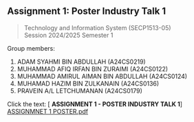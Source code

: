 ## Assignment 1: Poster Industry Talk 1

>  Technology and Information System (SECP1513-05)  
> Session 2024/2025
> Semester 1
 
 Group members:
 1. ADAM SYAHMI BIN ABDULLAH (A24CS0219)
 2. MUHAMMAD AFIQ IRFAN BIN ZURAIMI (A24CS0122)
 3. MUHAMMAD AMIRUL AIMAN BIN ABDULLAH (A24CS0124)  
 4. MUHAMAD HAZIM  BIN ZULKANAIN (A24CS0136)
 5. PRAVEIN A/L LETCHUMANAN (A24CS0179)
 
Click the text:
[ **ASSIGNMENT 1 - POSTER INDUSTRY TALK 1**] [ASSIGNMNET 1 POSTER.pdf](https://github.com/user-attachments/files/18639030/ASSIGNMNET.1.POSTER.pdf)

 
